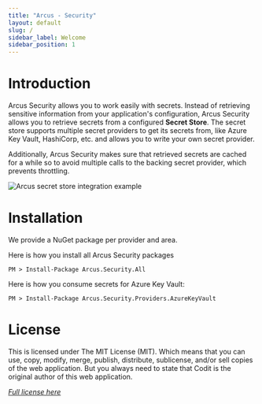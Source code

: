 ```yaml
---
title: "Arcus - Security"
layout: default
slug: /
sidebar_label: Welcome
sidebar_position: 1
---
```


# Introduction

Arcus Security allows you to work easily with secrets. Instead of retrieving sensitive information from your application's configuration, Arcus Security allows you to retrieve secrets from a configured **Secret Store**. The secret store supports multiple secret providers to get its secrets from, like Azure Key Vault, HashiCorp, etc. and allows you to write your own secret provider.

Additionally, Arcus Security makes sure that retrieved secrets are cached for a while so to avoid multiple calls to the backing secret provider, which prevents throttling.

![Arcus secret store integration example](/img/secret-arcus-keyvault.png)

# Installation

We provide a NuGet package per provider and area.

Here is how you install all Arcus Security packages
```shell
PM > Install-Package Arcus.Security.All
```

Here is how you consume secrets for Azure Key Vault:
```shell
PM > Install-Package Arcus.Security.Providers.AzureKeyVault
```

# License
This is licensed under The MIT License (MIT). Which means that you can use, copy, modify, merge, publish, distribute, sublicense, and/or sell copies of the web application. But you always need to state that Codit is the original author of this web application.

*[Full license here](https://github.com/arcus-azure/arcus.security/blob/master/LICENSE)*
